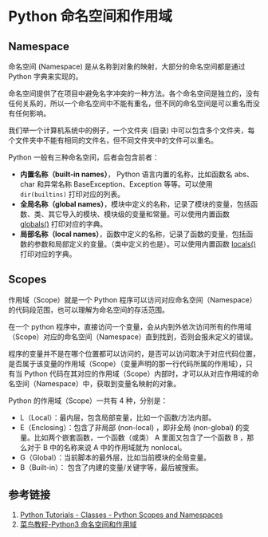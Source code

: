 # Python 命名空间和作用域

## Namespace

命名空间 (Namespace) 是从名称到对象的映射，大部分的命名空间都是通过 Python 字典来实现的。

命名空间提供了在项目中避免名字冲突的一种方法。各个命名空间是独立的，没有任何关系的，所以一个命名空间中不能有重名，但不同的命名空间是可以重名而没有任何影响。

我们举一个计算机系统中的例子，一个文件夹 (目录) 中可以包含多个文件夹，每个文件夹中不能有相同的文件名，但不同文件夹中的文件可以重名。

Python 一般有三种命名空间，后者会包含前者：
- **内置名称（built-in names）**， Python 语言内置的名称，比如函数名 abs、char 和异常名称 BaseException、Exception 等等。可以使用 `dir(builtins)` 打印对应的列表。
- **全局名称（global names）**，模块中定义的名称，记录了模块的变量，包括函数、类、其它导入的模块、模块级的变量和常量。可以使用内置函数 [globals()](https://docs.python.org/3/library/functions.html?highlight=globals#globals) 打印对应的字典。
- **局部名称（local names）**，函数中定义的名称，记录了函数的变量，包括函数的参数和局部定义的变量。（类中定义的也是）。可以使用内置函数 [locals()](https://docs.python.org/3/library/functions.html?highlight=globals#locals) 打印对应的字典。

## Scopes

作用域（Scope）就是一个 Python 程序可以访问对应命名空间（Namespace）的代码段范围，也可以理解为命名空间的存活范围。

在一个 python 程序中，直接访问一个变量，会从内到外依次访问所有的作用域（Scope）对应的命名空间（Namespace）直到找到，否则会报未定义的错误。

程序的变量并不是在哪个位置都可以访问的，是否可以访问取决于对应代码位置，是否属于该变量的作用域（Scope）（变量声明的那一行代码所属的作用域），只有当 Python 代码在其对应的作用域（Scope）内部时，才可以从对应作用域的命名空间（Namespace）中，获取到变量名映射的对象。

Python 的作用域（Scope）一共有 4 种，分别是：
- L（Local）：最内层，包含局部变量，比如一个函数/方法内部。
- E（Enclosing）：包含了非局部 (non-local) ，即非全局 (non-global) 的变量。比如两个嵌套函数，一个函数（或类） A 里面又包含了一个函数 B ，那么对于 B 中的名称来说 A 中的作用域就为 nonlocal。
- G（Global）：当前脚本的最外层，比如当前模块的全局变量。
- B（Built-in）： 包含了内建的变量/关键字等，最后被搜索。

## 参考链接

1. [Python Tutorials - Classes - Python Scopes and Namespaces](https://docs.python.org/3/tutorial/classes.html#python-scopes-and-namespaces)
2. [菜鸟教程-Python3 命名空间和作用域](https://www.runoob.com/python3/python3-namespace-scope.html)